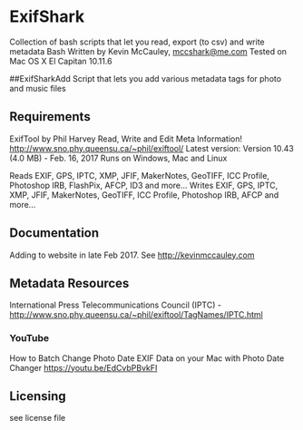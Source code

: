 # ExifShark
Collection of bash scripts that let you read, export (to csv) and write metadata
Bash Written by Kevin McCauley, mccshark@me.com
Tested on Mac OS X El Capitan 10.11.6

##ExifSharkAdd
Script that lets you add various metadata tags for photo and music files

## Requirements
ExifTool by Phil Harvey
Read, Write and Edit Meta Information!
http://www.sno.phy.queensu.ca/~phil/exiftool/
Latest version: Version 10.43 (4.0 MB) - Feb. 16, 2017
Runs on Windows, Mac and Linux

Reads EXIF, GPS, IPTC, XMP, JFIF, MakerNotes, GeoTIFF, ICC Profile, Photoshop IRB, FlashPix, AFCP, ID3 and more...
Writes EXIF, GPS, IPTC, XMP, JFIF, MakerNotes, GeoTIFF, ICC Profile, Photoshop IRB, AFCP and more...

## Documentation
Adding to website in late Feb 2017.
See http://kevinmccauley.com

## Metadata Resources
International Press Telecommunications Council (IPTC) - http://www.sno.phy.queensu.ca/~phil/exiftool/TagNames/IPTC.html

### YouTube
How to Batch Change Photo Date EXIF Data on your Mac with Photo Date Changer https://youtu.be/EdCvbPBvkFI

## Licensing
see license file
